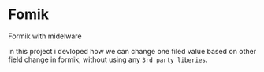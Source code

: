 # Fomik
Formik with midelware 

in this project i devloped how we can change one filed value based on other field change in formik, without using any `3rd party liberies`.
